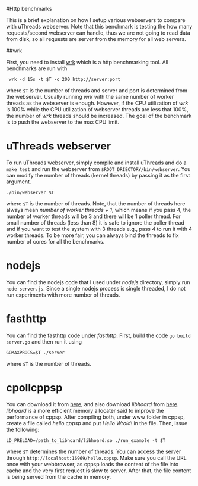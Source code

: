 #Http benchmarks

This is a brief explanation on how I setup various webservers to compare with uThreads webserver. Note that this benchmark is testing the how many requests/second webserver can handle, thus we are not going to read data from disk, so all requests are server from the memory for all web servers.

##wrk

First, you need to install [wrk](https://github.com/wg/wrk) which is a http  benchmarking tool. All benchmarks are run with
```
 wrk -d 15s -t $T -c 200 http://server:port
```

where `$T` is the number of threads and server and port is determined from the webserver. Usually running _wrk_ with the same number of worker threads as the webserver is enough. However, if the CPU utilization of _wrk_ is 100% while the CPU utilization of webserver threads are less that 100%, the number of _wrk_ threads should be increased. The goal of the benchmark is to push the webserver to the max CPU limit.

# uThreads webserver
To run uThreads webserver, simply compile and install uThreads and do a `make test` and run the webserver from `$ROOT_DRIECTORY/bin/webserver`. You can modify the number of threads (kernel threads) by passing it as the first argument.
```
./bin/webserver $T
```
where `$T` is the number of threads. Note, that the number of threads here always mean _number of worker threads + 1_, which means if you pass 4, the number of worker threads will be 3 and there will be 1 poller thread. For small number of threads (less than 8) it is safe to ignore the poller thread and if you want to test the system with 3 threads e.g., pass 4 to run it with 4 worker threads. To be more fair, you can always bind the threads to fix number of cores for all the benchmarks.

# nodejs

You can find the nodejs code that I used under _nodejs_ directory, simply run `node server.js`. Since a single nodejs process is single threaded, I do not run experiments with more number of threads.

# fasthttp
You can find the fasthttp code under _fasthttp_. First, build the code `go build server.go` and then run it using
```
GOMAXPROCS=$T ./server
```
where `$T` is the number of threads.

# cpollcppsp

You can download it from [here](https://sourceforge.net/projects/cpollcppsp/), and also download _libhoard_ from [here](https://github.com/emeryberger/Hoard). _libhoard_ is a more efficient memory allocater said to improve the performance of cppsp. After compiling both, under www folder in cppsp, create a file called _hello.cppsp_ and put _Hello Wrold!_ in the file. Then, issue the following:
```
LD_PRELOAD=/path_to_libhoard/libhoard.so ./run_example -t $T
```
where `$T` determines the number of threads. You can access the server through `http://localhost:16969/hello.cppsp`. Make sure you call the URL once with your webbrowser, as cppsp loads the content of the file into cache and the very first request is slow to server. After that, the file content is being served from the cache in memory.
